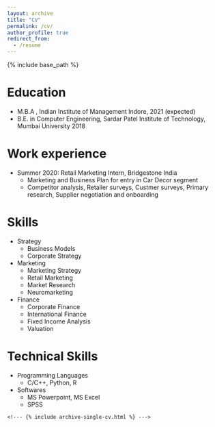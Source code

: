 ```yaml
---
layout: archive
title: "CV"
permalink: /cv/
author_profile: true
redirect_from:
  - /resume
---
```


{% include base_path %}

Education
======
* M.B.A , Indian Institute of Management Indore, 2021 (expected)
* B.E. in Computer Engineering, Sardar Patel Institute of Technology, Mumbai University 2018
<!--- * Ph.D in Version Control Theory, GitHub University, 2018 (expected) --->

Work experience
======
* Summer 2020: Retail Marketing Intern, Bridgestone India
  * Marketing and Business Plan for entry in Car Decor segment
  * Competitor analysis, Retailer surveys, Custmer surveys, Primary research, Supplier negotiation and onboarding
  <!---* Supervisor: Professor Git --->

  
Skills
======
* Strategy
  * Business Models
  * Corporate Strategy
* Marketing
  * Marketing Strategy
  * Retail Marketing
  * Market Research
  * Neuromarketing
* Finance
  * Corporate Finance
  * International Finance
  * Fixed Income Analysis
  * Valuation

Technical Skills
======
* Programming Languages
  * C/C++, Python, R
* Softwares
  * MS Powerpoint, MS Excel
  * SPSS

<!--- Publications --->
<!--- ====== --->
  <!--- <ul>{% for post in site.publications %} --->
    <!--- {% include archive-single-cv.html %} --->
  <!--- {% endfor %}</ul> --->


<!---# Talks --->

<!--- ====== --->
 
<!--- <ul>{% for post in site.talks %} --->
 
<!---   {% include archive-single-talk-cv.html %} --->
 
<!--- {% endfor %}</ul> --->
 
 

<!---# Teaching --->

<!--- # ====== --->
 
<!--- # <ul>{% for post in site.teaching %} --->
 
<!--- #   {% include archive-single-cv.html %} --->
 
<!--- # {% endfor %}</ul> --->
  

<!--- # Service and leadership --->

<!--- # ====== --->

<!--- # * Currently signed in to 43 different slack teams --->

